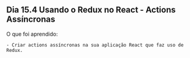 ## Dia 15.4 Usando o Redux no React - Actions Assíncronas

O que foi aprendido:

    - Criar actions assíncronas na sua aplicação React que faz uso de Redux.
